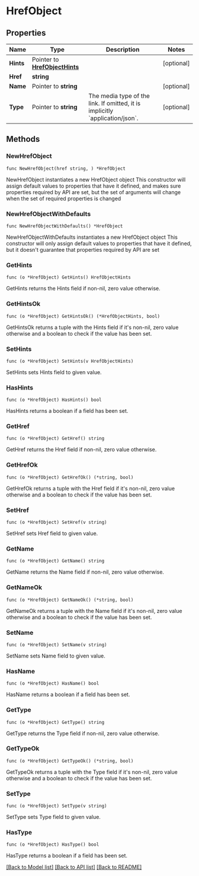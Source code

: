 # HrefObject

## Properties

Name | Type | Description | Notes
------------ | ------------- | ------------- | -------------
**Hints** | Pointer to [**HrefObjectHints**](HrefObjectHints.md) |  | [optional] 
**Href** | **string** |  | 
**Name** | Pointer to **string** |  | [optional] 
**Type** | Pointer to **string** | The media type of the link. If omitted, it is implicitly &#x60;application/json&#x60;. | [optional] 

## Methods

### NewHrefObject

`func NewHrefObject(href string, ) *HrefObject`

NewHrefObject instantiates a new HrefObject object
This constructor will assign default values to properties that have it defined,
and makes sure properties required by API are set, but the set of arguments
will change when the set of required properties is changed

### NewHrefObjectWithDefaults

`func NewHrefObjectWithDefaults() *HrefObject`

NewHrefObjectWithDefaults instantiates a new HrefObject object
This constructor will only assign default values to properties that have it defined,
but it doesn't guarantee that properties required by API are set

### GetHints

`func (o *HrefObject) GetHints() HrefObjectHints`

GetHints returns the Hints field if non-nil, zero value otherwise.

### GetHintsOk

`func (o *HrefObject) GetHintsOk() (*HrefObjectHints, bool)`

GetHintsOk returns a tuple with the Hints field if it's non-nil, zero value otherwise
and a boolean to check if the value has been set.

### SetHints

`func (o *HrefObject) SetHints(v HrefObjectHints)`

SetHints sets Hints field to given value.

### HasHints

`func (o *HrefObject) HasHints() bool`

HasHints returns a boolean if a field has been set.

### GetHref

`func (o *HrefObject) GetHref() string`

GetHref returns the Href field if non-nil, zero value otherwise.

### GetHrefOk

`func (o *HrefObject) GetHrefOk() (*string, bool)`

GetHrefOk returns a tuple with the Href field if it's non-nil, zero value otherwise
and a boolean to check if the value has been set.

### SetHref

`func (o *HrefObject) SetHref(v string)`

SetHref sets Href field to given value.


### GetName

`func (o *HrefObject) GetName() string`

GetName returns the Name field if non-nil, zero value otherwise.

### GetNameOk

`func (o *HrefObject) GetNameOk() (*string, bool)`

GetNameOk returns a tuple with the Name field if it's non-nil, zero value otherwise
and a boolean to check if the value has been set.

### SetName

`func (o *HrefObject) SetName(v string)`

SetName sets Name field to given value.

### HasName

`func (o *HrefObject) HasName() bool`

HasName returns a boolean if a field has been set.

### GetType

`func (o *HrefObject) GetType() string`

GetType returns the Type field if non-nil, zero value otherwise.

### GetTypeOk

`func (o *HrefObject) GetTypeOk() (*string, bool)`

GetTypeOk returns a tuple with the Type field if it's non-nil, zero value otherwise
and a boolean to check if the value has been set.

### SetType

`func (o *HrefObject) SetType(v string)`

SetType sets Type field to given value.

### HasType

`func (o *HrefObject) HasType() bool`

HasType returns a boolean if a field has been set.


[[Back to Model list]](../README.md#documentation-for-models) [[Back to API list]](../README.md#documentation-for-api-endpoints) [[Back to README]](../README.md)


